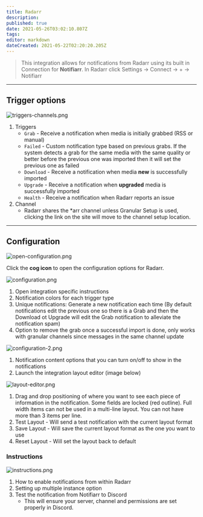 ```yaml
---
title: Radarr
description: 
published: true
date: 2021-05-26T03:02:10.807Z
tags: 
editor: markdown
dateCreated: 2021-05-22T02:20:20.205Z
---
```


> This integration allows for notifications from Radarr using its built in Connection for **Notifiarr**. In Radarr click Settings → Connect → + → Notifiarr

---

## Trigger options

![triggers-channels.png](/radarr/triggers-channels.png)

1. Triggers
    - `Grab` - Receive a notification when media is initially grabbed (RSS or manual)
    - `Failed` - Custom notification type based on previous grabs. If the system detects a grab for the same media with the same quality or better before the previous one was imported then it will set the previous one as failed
    - `Download` - Receive a notification when media **new** is successfully imported
    - `Upgrade` - Receive a notification when **upgraded** media is successfully imported
    - `Health` - Receive a notification when Radarr reports an issue
1. Channel
    - Radarr shares the *arr channel unless Granular Setup is used, clicking the link on the site will move to the channel setup location.

---

## Configuration

![open-configuration.png](/radarr/open-configuration.png)

Click the **cog icon** to open the configuration options for Radarr.

![configuration.png](/radarr/configuration.png)

1. Open integration specific instructions
1. Notification colors for each trigger type
1. Unique notifications: Generate a new notification each time (By default notifications edit the previous one so there is a Grab and then the Download ot Upgrade will edit the Grab notification to alleviate the notification spam)
1. Option to remove the grab once a successful import is done, only works with granular channels since messages in the same channel update

![configuration-2.png](/radarr/configuration-2.png)

1. Notification content options that you can turn on/off to show in the notifications
1. Launch the integration layout editor (image below)

![layout-editor.png](/radarr/layout-editor.png)

1. Drag and drop positioning of where you want to see each piece of information in the notification. Some fields are locked (red outline). Full width items can not be used in a multi-line layout. You can not have more than 3 items per line.
1. Test Layout - Will send a test notification with the current layout format
1. Save Layout - Will save the current layout format as the one you want to use
1. Reset Layout - Will set the layout back to default

### Instructions

![instructions.png](/radarr/instructions.png)

1. How to enable notifications from within Radarr
1. Setting up multiple instance option
1. Test the notification from Notifiarr to Discord
    - This will ensure your server, channel and permissions are set properly in Discord.

